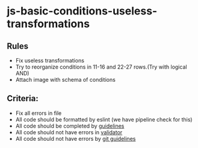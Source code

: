 # js-basic-conditions-useless-transformations

## Rules
- Fix useless transformations
- Try to reorganize conditions in 11-16 and 22-27 rows.(Try with logical AND)
- Attach image with schema of conditions

## Criteria:

- Fix all errors in file
- All code should be formatted by eslint (we have pipeline check for this)
- All code should be completed by [guidelines](https://github.com/rammfall-code/guidelines/blob/main/JS.md)
- All code should not have errors in [validator](https://validator.w3.org/nu/)
- All code should not have errors by [git guidelines](https://github.com/rammfall-code/guidelines/blob/main/GIT.md)

